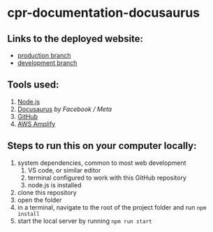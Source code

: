 # cpr-documentation-docusaurus

## Links to the deployed website:

- [production branch](https://production.d2hzran61xipnf.amplifyapp.com/)
- [development branch](https://development.d2hzran61xipnf.amplifyapp.com/)

## Tools used:

1. [Node.js](https://nodejs.org/en/)
2. [Docusaurus](https://docusaurus.io/) *by Facebook / Meta*
3. [GitHub](https://github.com/)
4. [AWS Amplify](https://aws.amazon.com/amplify/)

## Steps to run this on your computer locally:

1. system dependencies, common to most web development
    1. VS code, or similar editor
    2. terminal configured to work with this GitHub repository
    3. node.js is installed
2. clone this repository
3. open the folder
4. in a terminal, navigate to the root of the project folder and run `npm install`
5. start the local server by running `npm run start`
